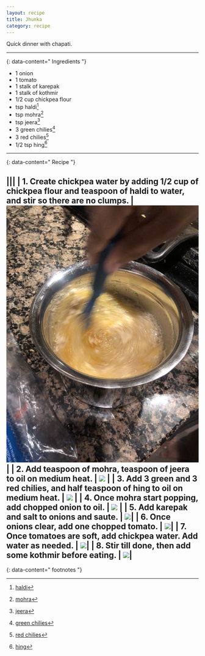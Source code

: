 ```yaml
---
layout: recipe
title: Jhunka
category: recipe
---
```


Quick dinner with chapati.

---
{: data-content=" Ingredients "}

- 1 onion
- 1 tomato
- 1 stalk of karepak
- 1 stalk of kothmir
- 1/2 cup chickpea flour
- tsp haldi[^1]
- tsp mohra[^2]
- tsp jeera[^3]
- 3 green chilies[^4]
- 3 red chilies[^5]
- 1/2 tsp hing[^6]

---
{: data-content=" Recipe "}

|<img src="https://raw.githubusercontent.com/abadari3/abadari3.github.io/master/_images/dalmakhani0.png" style="width: 0%;height: 0;">|<img src="https://raw.githubusercontent.com/abadari3/abadari3.github.io/master/_images/dalmakhani0.png" style="width: 0%;height: 0;">|
| 1. Create chickpea water by adding 1/2 cup of chickpea flour and teaspoon of haldi to water, and stir so there are no clumps. | <img src="https://raw.githubusercontent.com/abadari3/abadari3.github.io/master/_images/jhunka0.jpeg" > |
| 2. Add teaspoon of mohra, teaspoon of jeera to oil on medium heat. | <img src="https://raw.githubusercontent.com/abadari3/abadari3.github.io/master/_images/beanmode.png"  class="floatright"> |
| 3. Add 3 green and 3 red chilies, and half teaspoon of hing to oil on medium heat. | <img src="https://raw.githubusercontent.com/abadari3/abadari3.github.io/master/_images/dalmakhani1.png"> |
| 4. Once mohra start popping, add chopped onion to oil.  | <img src="https://raw.githubusercontent.com/abadari3/abadari3.github.io/master/_images/dalmakhani2.png"> |
| 5. Add karepak and salt to onions and saute.  | <img src="https://raw.githubusercontent.com/abadari3/abadari3.github.io/master/_images/dalmakhani3.png">|
| 6. Once onions clear, add one chopped tomato.  | <img src="https://raw.githubusercontent.com/abadari3/abadari3.github.io/master/_images/dalmakhani4.png">|
| 7. Once tomatoes are soft, add chickpea water. Add water as needed. | <img src="https://raw.githubusercontent.com/abadari3/abadari3.github.io/master/_images/dalmakhani5.png">|
| 8. Stir till done, then add some kothmir before eating.  | <img src="https://raw.githubusercontent.com/abadari3/abadari3.github.io/master/_images/dalmakhani6.png">|
---
{: data-content=" footnotes "}

[^1]: [haldi](/ingredients#haldi)
[^2]: [mohra](/ingredients#mohra)
[^3]: [jeera](/ingredients#jeera)
[^4]: [green chilies](/ingredients#greenchilies)
[^5]: [red chilies](/ingredients#redchilies)
[^6]: [hing](/ingredients#hing)